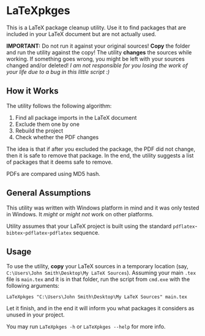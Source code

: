 # LaTeXpkges
This is a LaTeX package cleanup utility. Use it to find packages that are included in your LaTeX document but are not actually used.

**IMPORTANT:** Do not run it against your original sources! **Copy** the folder and run the utility against the copy! The utility **changes** the sources while working. If something goes wrong, you might be left with your sources changed and/or deleted! _I am not responsible for you losing the work of your life due to a bug in this little script :)_

## How it Works
The utility follows the following algorithm:

1. Find all package imports in the LaTeX document
2. Exclude them one by one
3. Rebuild the project
4. Check whether the PDF changes

The idea is that if after you excluded the package, the PDF did not change, then it is safe to remove that package. In the end, the utility suggests a list of packages that it deems safe to remove.

PDFs are compared using MD5 hash.

## General Assumptions
This utility was written with Windows platform in mind and it was only tested in Windows. It _might_ or _might not_ work on other platforms.

Utility assumes that your LaTeX project is built using the standard `pdflatex`-`bibtex`-`pdflatex`-`pdflatex` sequence.

## Usage
To use the utility, **copy** your LaTeX sources in a temporary location (say, `C:\Users\John Smith\Desktop\My LaTeX Sources`). Assuming your main `.tex` file is `main.tex` and it is in that folder, run the script from `cmd.exe` with the following arguments:

    LaTeXpkges "C:\Users\John Smith\Desktop\My LaTeX Sources" main.tex

Let it finish, and in the end it will inform you what packages it considers as unused in your project.

You may run `LaTeXpkges -h` or `LaTeXpkges --help` for more info.
